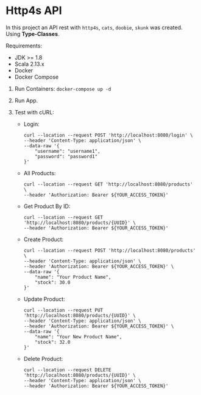 # Http4s API

In this project an API rest with `http4s`, `cats`, `doobie`, `skunk` was created. 
Using **Type-Classes**.

Requirements:
   * JDK >= 1.8
   * Scala 2.13.x
   * Docker
   * Docker Compose
   
1. Run Containers:
    `docker-compose up -d`

2. Run App.

3. Test with cURL:
    * Login:
        ```
        curl --location --request POST 'http://localhost:8080/login' \
        --header 'Content-Type: application/json' \
        --data-raw '{
        	"username": "username1",
        	"password": "password1"
        }'
        ```
      

    * All Products:
        ```
        curl --location --request GET 'http://localhost:8080/products' \
        --header 'Authorization: Bearer ${YOUR_ACCESS_TOKEN}'
        ```
    * Get Product By ID:
        ```
        curl --location --request GET 'http://localhost:8080/products/{UUID}' \
        --header 'Authorization: Bearer ${YOUR_ACCESS_TOKEN}'
        ```
    * Create Product:
        ```
        curl --location --request POST 'http://localhost:8080/products' \
        --header 'Content-Type: application/json' \
        --header 'Authorization: Bearer ${YOUR_ACCESS_TOKEN}' \
        --data-raw '{
            "name": "Your Product Name",
            "stock": 30.0
        }'
        ```
    * Update Product:
        ```
        curl --location --request PUT 'http://localhost:8080/products/{UUID}' \
        --header 'Content-Type: application/json' \
        --header 'Authorization: Bearer ${YOUR_ACCESS_TOKEN}' \
        --data-raw '{
            "name": "Your New Product Name",
            "stock": 32.0
        }'
        ```
    * Delete Product:
        ```
        curl --location --request DELETE 'http://localhost:8080/products/{UUID}' \
        --header 'Content-Type: application/json' \
        --header 'Authorization: Bearer ${YOUR_ACCESS_TOKEN}'
        ```